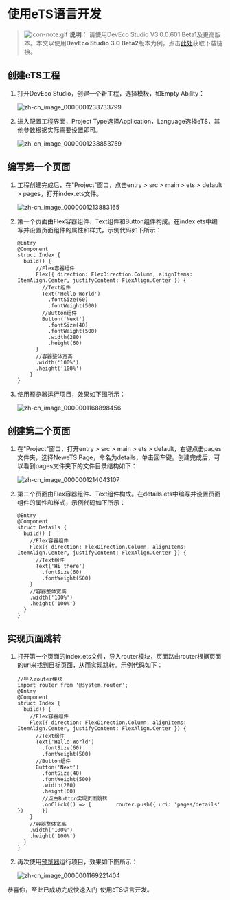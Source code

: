 # 使用eTS语言开发

> ![icon-note.gif](public_sys-resources/icon-note.gif) **说明：**
> 请使用DevEco Studio V3.0.0.601 Beta1及更高版本。本文以使用**DevEco Studio 3.0 Beta2**版本为例，点击[此处](https://developer.harmonyos.com/cn/develop/deveco-studio#download_beta)获取下载链接。


## 创建eTS工程

1. 打开DevEco Studio，创建一个新工程，选择模板，如Empty Ability：

   ![zh-cn_image_0000001238733799](figures/zh-cn_image_0000001238733799.png)

2. 进入配置工程界面，Project Type选择Application，Language选择eTS，其他参数根据实际需要设置即可。

   ![zh-cn_image_0000001238853759](figures/zh-cn_image_0000001238853759.png)


## 编写第一个页面

1. 工程创建完成后，在"Project"窗口，点击entry &gt; src &gt; main &gt; ets &gt; default &gt; pages，打开index.ets文件。

   ![zh-cn_image_0000001213883165](figures/zh-cn_image_0000001213883165.png)

2. 第一个页面由Flex容器组件、Text组件和Button组件构成。在index.ets中编写并设置页面组件的属性和样式，示例代码如下所示：
   ```
   @Entry
   @Component
   struct Index {
     build() {
         //Flex容器组件
         Flex({ direction: FlexDirection.Column, alignItems: ItemAlign.Center, justifyContent: FlexAlign.Center }) {
           //Text组件
           Text('Hello World')
             .fontSize(60)
             .fontWeight(500)
           //Button组件
           Button('Next')
             .fontSize(40)
             .fontWeight(500)
             .width(280)
             .height(60)
         }
         //容器整体宽高
         .width('100%')
         .height('100%')
       }
   }
   ```

3. 使用[预览器](https://developer.harmonyos.com/cn/docs/documentation/doc-guides/previewer-0000001054328973#ZH-CN_TOPIC_0000001056725592__section16523172216252)运行项目，效果如下图所示：

   ![zh-cn_image_0000001168898456](figures/zh-cn_image_0000001168898456.png)


## 创建第二个页面

1. 在"Project"窗口，打开entry &gt; src &gt; main &gt; ets &gt; default，右键点击pages文件夹，选择NeweTS Page，命名为details，单击回车键。创建完成后，可以看到pages文件夹下的文件目录结构如下：

   ![zh-cn_image_0000001214043107](figures/zh-cn_image_0000001214043107.png)

2. 第二个页面由Flex容器组件、Text组件构成。在details.ets中编写并设置页面组件的属性和样式，示例代码如下所示：
   ```
   @Entry
   @Component
   struct Details {
     build() {
       //Flex容器组件
       Flex({ direction: FlexDirection.Column, alignItems: ItemAlign.Center, justifyContent: FlexAlign.Center }) {
         //Text组件
         Text('Hi there')
           .fontSize(60)
           .fontWeight(500)
       }
       //容器整体宽高
       .width('100%')
       .height('100%')
     }
   }
   ```


## 实现页面跳转

1. 打开第一个页面的index.ets文件，导入router模块，页面路由router根据页面的uri来找到目标页面，从而实现跳转。示例代码如下：
   ```
   //导入router模块
   import router from '@system.router';
   @Entry
   @Component
   struct Index {
     build() {
       //Flex容器组件
       Flex({ direction: FlexDirection.Column, alignItems: ItemAlign.Center, justifyContent: FlexAlign.Center }) {
         //Text组件
         Text('Hello World')
           .fontSize(60)
           .fontWeight(500)
         //Button组件
         Button('Next')
           .fontSize(40)
           .fontWeight(500)
           .width(280)
           .height(60)
           //点击Button实现页面跳转
           .onClick(() => {        router.push({ uri: 'pages/details' })      })
       }
       //容器整体宽高
       .width('100%')
       .height('100%')
     }
   }
   ```

2. 再次使用[预览器](https://developer.harmonyos.com/cn/docs/documentation/doc-guides/previewer-0000001054328973#ZH-CN_TOPIC_0000001056725592__section16523172216252)运行项目，效果如下图所示：

   ![zh-cn_image_0000001169221404](figures/zh-cn_image_0000001169221404.png)

恭喜你，至此已成功完成快速入门-使用eTS语言开发。
